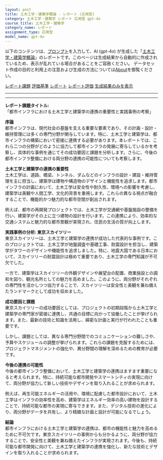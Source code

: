 ```yaml
---
layout: post
title: 土木工学・建築学概論 - レポート (応用型)
category: 土木工学・建築学 レポート 応用型 gpt-4o
course_title: 土木工学・建築学
category_name: レポート
assignment_type: 応用型
model_name: gpt-4o
---
```


以下のコンテンツは、[プロンプト](https://github.com/takedatoshiyuki/synthetic_assignments/tree/main/generated/土木工学・建築学/gpt-4o/prompt_レポート-応用型.md)を入力して、AI (gpt-4o) が生成した「[土木工学・建築学概論](/contents/土木工学・建築学/)」のレポートです。このページは生成結果から自動的に作成されているため、表示が乱れている場合があることをご容赦ください。
データセット作成の目的と利用上の注意および生成の方法については[About](/About)を御覧ください。

[レポート課題](../レポート課題-応用型)
[評価基準](../評価基準-応用型)
[レポート](../レポート-応用型)
[レポート評価](../レポート評価-応用型)
[生成結果のみを表示](https://github.com/takedatoshiyuki/synthetic_assignments/tree/main/generated/土木工学・建築学/gpt-4o/レポート-応用型.md)
  

***
***
  
**レポート課題タイトル:**  
「都市インフラにおける土木工学と建築学の連携の重要性と実践事例の考察」

**序論**  
都市インフラは、現代社会の基盤を支える重要な要素であり、その計画・設計・維持管理には多くの専門分野が関与しています。特に、土木工学と建築学は、都市インフラの構築において密接に連携する必要があります。本レポートでは、これら二つの分野がどのように協力して都市インフラの発展に寄与しているかを考察し、具体的な事例を通じてその成功要因と課題を分析します。さらに、今後の都市インフラ整備における両分野の連携の可能性についても考察します。

**土木工学と建築学の連携の重要性**  
土木工学は、道路、橋梁、トンネル、ダムなどのインフラの設計・建設・維持管理を主に担当し、建築学は建物や構造物のデザインと機能性を追求します。都市インフラの計画において、土木工学は安全性や耐久性、環境への影響を考慮し、建築学は美観や人間工学、文化的背景を重視します。これらの異なる視点が融合することで、機能的かつ魅力的な都市空間が創出されます。

例えば、都市の再開発プロジェクトでは、土木工学が交通網や基盤施設の整備を行い、建築学がその上に立つ建物の設計を行います。この連携により、効率的な交通システムと魅力的な都市景観が実現され、住民の生活の質が向上します。

**実践事例の分析: 東京スカイツリー**  
東京スカイツリーは、土木工学と建築学の連携が成功した代表的な事例です。このプロジェクトでは、土木工学が地盤調査や基礎工事、耐震設計を担当し、建築学がタワーのデザインや機能性を追求しました。特に、地震大国である日本において、スカイツリーの耐震設計は極めて重要であり、土木工学の専門知識が不可欠でした。

一方で、建築学はスカイツリーの外観デザインや展望台の配置、商業施設との調和を図り、観光名所としての魅力を高めました。このように、両分野がそれぞれの専門性を活かしつつ協力することで、スカイツリーは安全性と美観を兼ね備えたランドマークとして成功を収めました。

**成功要因と課題**  
東京スカイツリーの成功要因としては、プロジェクトの初期段階から土木工学と建築学の専門家が密接に連携し、共通の目標に向かって協働したことが挙げられます。また、最新の技術と知識を活用し、綿密な計画と実行が行われたことも重要です。

しかし、課題としては、異なる専門分野間でのコミュニケーションの難しさや、予算やスケジュールの調整が挙げられます。これらの課題を克服するためには、プロジェクトマネジメントの強化や、異分野間の理解を深めるための教育が必要です。

**今後の連携の可能性**  
今後の都市インフラ整備において、土木工学と建築学の連携はますます重要になると考えられます。特に、持続可能な都市開発やスマートシティの実現に向けて、両分野が協力して新しい技術やデザインを取り入れることが求められます。

例えば、再生可能エネルギーの活用や、環境に配慮した都市設計において、土木工学はインフラの効率性を高め、建築学はエネルギー効率の高い建物を設計することで、持続可能な都市の実現に寄与できます。また、デジタル技術の進化により、両分野がデータを共有し、より精緻な計画と設計が可能になるでしょう。

**結論**  
都市インフラにおける土木工学と建築学の連携は、都市の機能性と魅力を高めるために不可欠です。東京スカイツリーの事例からも分かるように、両分野が協力することで、安全性と美観を兼ね備えたインフラが実現されます。今後も、持続可能な都市開発に向けて、土木工学と建築学の連携を強化し、新たな技術とデザインを取り入れることが求められます。
